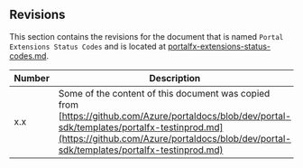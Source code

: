 <a name="portalfxExtensionsStatusCodeRevisions"></a>
<!-- link to this document is [portalfx-extensions-status-codes-revisions.md]()
-->


<a name="revisions"></a>
## Revisions

This section contains the revisions for the document that is named `Portal Extensions Status Codes` and is located at 
[portalfx-extensions-status-codes.md](portalfx-extensions-status-codes.md).

<!-- TODO: Do we always want to retain the link, or the document name? We need a consistent way to track how the content has moved from doc to doc.  The word "copied" can be changed to "removed" when the content in the original doc is replaced with a link to this one. -->

<!--  TODO: This content may belong in a Change Tracking section instead, leaving the  revisions section to record changes to the overall product instead of the documents that are associated with it. -->

| Number | Description |
| --- | --- |
| x.x |  Some of the  content of this document was copied from [https://github.com/Azure/portaldocs/blob/dev/portal-sdk/templates/portalfx-testinprod.md](https://github.com/Azure/portaldocs/blob/dev/portal-sdk/templates/portalfx-testinprod.md) |
